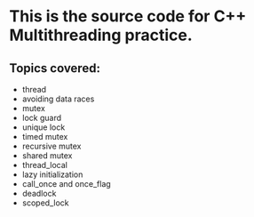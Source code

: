 # This is the source code for C++ Multithreading practice.

## Topics covered:

- thread
- avoiding data races
- mutex
- lock guard
- unique lock
- timed mutex
- recursive mutex
- shared mutex
- thread_local
- lazy initialization
- call_once and once_flag
- deadlock
- scoped_lock
